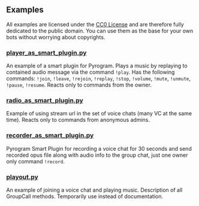 ## Examples

All examples are licensed under the [CC0 License](LICENSE) and are therefore fully 
dedicated to the public domain. You can use them as the base for your own bots 
without worrying about copyrights.

### [player_as_smart_plugin.py](player_as_smart_plugin.py)

An example of a smart plugin for Pyrogram. Plays a music by replaying
to contained audio message via the command `!play`. Has the following commands:
`!join`, `!leave`, `!rejoin`, `!replay`, `!stop`, `!volume`, `!mute`, `!unmute`, `!pause`, `!resume`.
Reacts only to commands from the owner.

### [radio_as_smart_plugin.py](radio_as_smart_plugin.py)

Example of using stream url in the set of voice chats (many VC at the same time).
Reacts only to commands from anonymous admins.

### [recorder_as_smart_plugin.py](recorder_as_smart_plugin.py)

Pyrogram Smart Plugin for recording a voice chat for 30 seconds and send recorded opus file along with
audio info to the group chat, just one owner only command `!record`.

### [playout.py](playout.py)

An example of joining a voice chat and playing music. 
Description of all GroupCall methods. 
Temporarily use instead of documentation.
